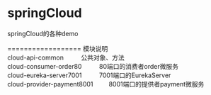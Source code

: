 # springCloud
springCloud的各种demo

==================
模块说明  
cloud-api-common&nbsp;&nbsp;&nbsp;&nbsp;&nbsp;&nbsp;&nbsp;&nbsp;&nbsp;			公共对象、方法  
cloud-consumer-order80&nbsp;&nbsp;&nbsp;&nbsp;&nbsp;&nbsp;&nbsp;&nbsp;&nbsp;	80端口的消费者order微服务  
cloud-eureka-server7001&nbsp;&nbsp;&nbsp;&nbsp;&nbsp;&nbsp;&nbsp;&nbsp;&nbsp;	7001端口的EurekaServer  
cloud-provider-payment8001&nbsp;&nbsp;&nbsp;&nbsp;&nbsp;&nbsp;&nbsp;&nbsp;&nbsp;8001端口的提供者payment微服务  